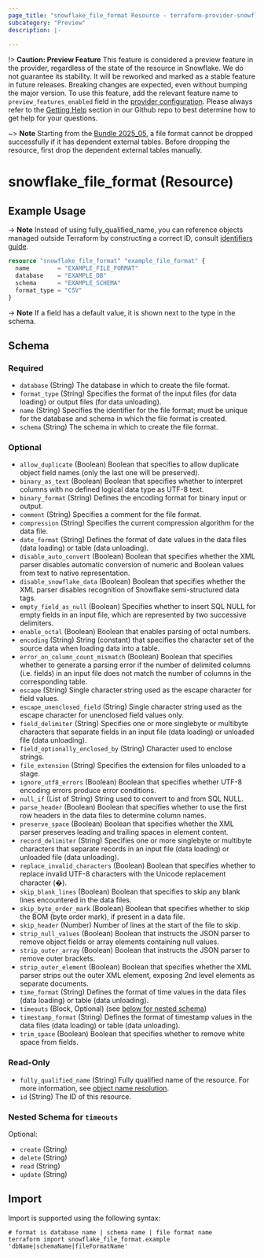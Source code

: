 ```yaml
---
page_title: "snowflake_file_format Resource - terraform-provider-snowflake"
subcategory: "Preview"
description: |-
  
---
```


!> **Caution: Preview Feature** This feature is considered a preview feature in the provider, regardless of the state of the resource in Snowflake. We do not guarantee its stability. It will be reworked and marked as a stable feature in future releases. Breaking changes are expected, even without bumping the major version. To use this feature, add the relevant feature name to `preview_features_enabled` field in the [provider configuration](https://registry.terraform.io/providers/snowflakedb/snowflake/latest/docs#schema). Please always refer to the [Getting Help](https://github.com/snowflakedb/terraform-provider-snowflake?tab=readme-ov-file#getting-help) section in our Github repo to best determine how to get help for your questions.

~> **Note** Starting from the [Bundle 2025_05](https://docs.snowflake.com/en/release-notes/bcr-bundles/2025_05/bcr-1989), a file format cannot be dropped successfully if it has dependent external tables. Before dropping the resource, first drop the dependent external tables manually.

# snowflake_file_format (Resource)



## Example Usage

-> **Note** Instead of using fully_qualified_name, you can reference objects managed outside Terraform by constructing a correct ID, consult [identifiers guide](../guides/identifiers_rework_design_decisions#new-computed-fully-qualified-name-field-in-resources).
<!-- TODO(SNOW-1634854): include an example showing both methods-->

```terraform
resource "snowflake_file_format" "example_file_format" {
  name        = "EXAMPLE_FILE_FORMAT"
  database    = "EXAMPLE_DB"
  schema      = "EXAMPLE_SCHEMA"
  format_type = "CSV"
}
```

-> **Note** If a field has a default value, it is shown next to the type in the schema.

<!-- schema generated by tfplugindocs -->
## Schema

### Required

- `database` (String) The database in which to create the file format.
- `format_type` (String) Specifies the format of the input files (for data loading) or output files (for data unloading).
- `name` (String) Specifies the identifier for the file format; must be unique for the database and schema in which the file format is created.
- `schema` (String) The schema in which to create the file format.

### Optional

- `allow_duplicate` (Boolean) Boolean that specifies to allow duplicate object field names (only the last one will be preserved).
- `binary_as_text` (Boolean) Boolean that specifies whether to interpret columns with no defined logical data type as UTF-8 text.
- `binary_format` (String) Defines the encoding format for binary input or output.
- `comment` (String) Specifies a comment for the file format.
- `compression` (String) Specifies the current compression algorithm for the data file.
- `date_format` (String) Defines the format of date values in the data files (data loading) or table (data unloading).
- `disable_auto_convert` (Boolean) Boolean that specifies whether the XML parser disables automatic conversion of numeric and Boolean values from text to native representation.
- `disable_snowflake_data` (Boolean) Boolean that specifies whether the XML parser disables recognition of Snowflake semi-structured data tags.
- `empty_field_as_null` (Boolean) Specifies whether to insert SQL NULL for empty fields in an input file, which are represented by two successive delimiters.
- `enable_octal` (Boolean) Boolean that enables parsing of octal numbers.
- `encoding` (String) String (constant) that specifies the character set of the source data when loading data into a table.
- `error_on_column_count_mismatch` (Boolean) Boolean that specifies whether to generate a parsing error if the number of delimited columns (i.e. fields) in an input file does not match the number of columns in the corresponding table.
- `escape` (String) Single character string used as the escape character for field values.
- `escape_unenclosed_field` (String) Single character string used as the escape character for unenclosed field values only.
- `field_delimiter` (String) Specifies one or more singlebyte or multibyte characters that separate fields in an input file (data loading) or unloaded file (data unloading).
- `field_optionally_enclosed_by` (String) Character used to enclose strings.
- `file_extension` (String) Specifies the extension for files unloaded to a stage.
- `ignore_utf8_errors` (Boolean) Boolean that specifies whether UTF-8 encoding errors produce error conditions.
- `null_if` (List of String) String used to convert to and from SQL NULL.
- `parse_header` (Boolean) Boolean that specifies whether to use the first row headers in the data files to determine column names.
- `preserve_space` (Boolean) Boolean that specifies whether the XML parser preserves leading and trailing spaces in element content.
- `record_delimiter` (String) Specifies one or more singlebyte or multibyte characters that separate records in an input file (data loading) or unloaded file (data unloading).
- `replace_invalid_characters` (Boolean) Boolean that specifies whether to replace invalid UTF-8 characters with the Unicode replacement character (�).
- `skip_blank_lines` (Boolean) Boolean that specifies to skip any blank lines encountered in the data files.
- `skip_byte_order_mark` (Boolean) Boolean that specifies whether to skip the BOM (byte order mark), if present in a data file.
- `skip_header` (Number) Number of lines at the start of the file to skip.
- `strip_null_values` (Boolean) Boolean that instructs the JSON parser to remove object fields or array elements containing null values.
- `strip_outer_array` (Boolean) Boolean that instructs the JSON parser to remove outer brackets.
- `strip_outer_element` (Boolean) Boolean that specifies whether the XML parser strips out the outer XML element, exposing 2nd level elements as separate documents.
- `time_format` (String) Defines the format of time values in the data files (data loading) or table (data unloading).
- `timeouts` (Block, Optional) (see [below for nested schema](#nestedblock--timeouts))
- `timestamp_format` (String) Defines the format of timestamp values in the data files (data loading) or table (data unloading).
- `trim_space` (Boolean) Boolean that specifies whether to remove white space from fields.

### Read-Only

- `fully_qualified_name` (String) Fully qualified name of the resource. For more information, see [object name resolution](https://docs.snowflake.com/en/sql-reference/name-resolution).
- `id` (String) The ID of this resource.

<a id="nestedblock--timeouts"></a>
### Nested Schema for `timeouts`

Optional:

- `create` (String)
- `delete` (String)
- `read` (String)
- `update` (String)

## Import

Import is supported using the following syntax:

```shell
# format is database name | schema name | file format name
terraform import snowflake_file_format.example 'dbName|schemaName|fileFormatName'
```
